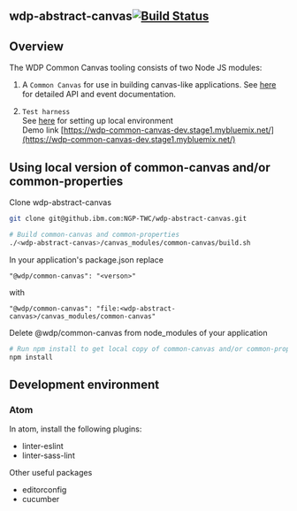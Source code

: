 ## wdp-abstract-canvas[![Build Status](https://travis-ci.com/ai-workspace/canvas.svg?token=g6qTF7ovHT9JrUf81Uu1&branch=master)](https://travis-ci.com/ai-workspace/canvas)
## Overview
The WDP Common Canvas tooling consists of two Node JS modules:

1) A `Common Canvas` for use in building canvas-like applications. See [here](https://github.ibm.com/NGP-TWC/wdp-abstract-canvas/tree/master/canvas_modules/common-canvas) for detailed API and event documentation.

2) `Test harness`  
See [here](https://github.ibm.com/NGP-TWC/wdp-abstract-canvas/tree/master/canvas_modules/harness) for setting up local environment  
Demo link [https://wdp-common-canvas-dev.stage1.mybluemix.net/](https://wdp-common-canvas-dev.stage1.mybluemix.net/)

## Using local version of common-canvas and/or common-properties
Clone wdp-abstract-canvas
```sh
git clone git@github.ibm.com:NGP-TWC/wdp-abstract-canvas.git

# Build common-canvas and common-properties
./<wdp-abstract-canvas>/canvas_modules/common-canvas/build.sh
```
In your application's package.json replace  
```
"@wdp/common-canvas": "<verson>"  
```
with
```  
"@wdp/common-canvas": "file:<wdp-abstract-canvas>/canvas_modules/common-canvas"  
```

Delete @wdp/common-canvas from node_modules of your application

```sh
# Run npm install to get local copy of common-canvas and/or common-properties
npm install
```

## Development environment

### Atom
In atom, install the following plugins:

- linter-eslint
- linter-sass-lint

Other useful packages
- editorconfig
- cucumber
